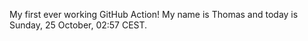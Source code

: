 My first ever working GitHub Action!
My name is Thomas and today is Sunday, 25 October, 02:57 CEST. 
